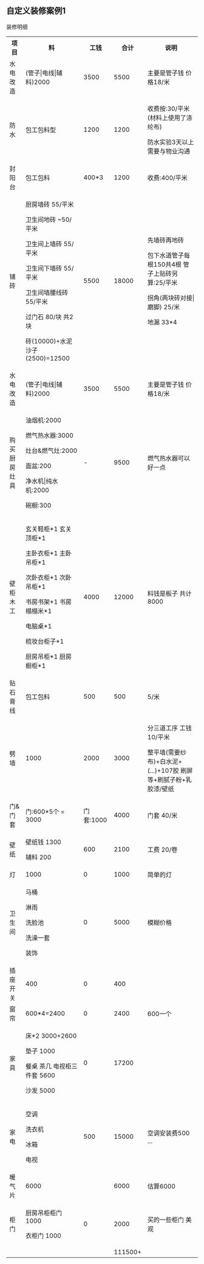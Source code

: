 ## 自定义装修案例1

装修明细

<table>
  <tr>
    <th>项目</th>
    <th>料</th>
    <th>工钱</th>
    <th>合计</th>
    <th>说明</th>
  </tr>
  <tr>
    <td>水电改造</td>
    <td>(管子|电线|辅料)2000</td>
    <td>3500</td>
    <td>5500</td>
    <td>主要是管子钱 价格18/米</td>
  </tr>
  <tr>
    <td>防水</td>
    <td>包工包料型</td>
    <td>1200</td>
    <td>1200</td>
    <td><p>收费按:30/平米 (材料上使用了涤纶布)</p><p>防水实验3天以上 需要与物业沟通</p></td>
  </tr>
  <tr>
    <td>封阳台</td>
    <td>包工包料</td>
    <td>400*3</td>
    <td>1200</td>
    <td>收费:400/平米</td>
  </tr>
  <tr>
    <td>铺砖</td>
    <td>
        <p>厨房墙砖 55/平米</p>
        <p>卫生间地砖 ~50/平米</p>
        <p>卫生间上墙砖 55/平米</p>
        <p>卫生间下墙砖 55/平米</p>
        <p>卫生间墙腰线砖 55/平米</p>
        <p>过门石 80/块 共2块</p>
        <p>砖(10000)+水泥沙子(2500)=12500 </p>
    </td>
    <td>5500</td>
    <td>18000</td>
    <td>
        <p>先墙砖再地砖</p>
        <p>包下水道管子每根150共4根 管子上贴砖另算:25/平米</p>
        <p>拐角(两块砖对接|磨脚) 25/米</p>
        <p>地漏 33*4</p>
    </td>
  </tr>
  <tr>
    <td>水电改造</td>
    <td>(管子|电线|辅料)2000</td>
    <td>3500</td>
    <td>5500</td>
    <td>主要是管子钱 价格18/米</td>
  </tr>
  <tr>
    <td>购买厨房灶具</td>
    <td>
        <p>油烟机:2000</p>
        <p>燃气热水器:3000</p>
        <p>灶台&燃气灶:2000</p>
        <p>面盆:200</p>
        <p>净水机|纯水机:2000</p>
        <p>碗橱:300</p>
    </td>
    <td>-</td>
    <td>9500</td>
    <td>燃气热水器可以好一点</td>
  </tr>
  <tr>
    <td>壁柜木工</td>
    <td>
        <p>玄关鞋柜*1 玄关顶柜*1</p>
        <p>主卧衣柜*1 主卧吊柜*1</p>
        <p>次卧衣柜*1 次卧吊柜*1</p>
        <p>书房书架*1 书房榻榻米*1</p>
        <p>电脑桌*1</p>
        <p>梳妆台柜子*1</p>
        <p>厨房吊柜*1 厨房橱柜*1</p>
    </td>
    <td>4000</td>
    <td>12000</td>
    <td>料钱是板子 共计8000</td>
  </tr>
  <tr>
    <td>贴石膏线</td>
    <td>包工包料</td>
    <td>500</td>
    <td>500</td>
    <td>5/米</td>
  </tr>
  <tr>
    <td>劈墙</td>
    <td>1000</td>
    <td>2000</td>
    <td>3000</td>
    <td>
        <p>分三道工序 工钱 10/平米</p>
        <p>整平墙(需要纱布)+白水泥+(...)+107胶 刷屏等+刷腻子粉+乳胶漆/壁纸</p>
    </td>
  </tr>
  <tr>
    <td>门&门套</td>
    <td>门:600*5个 = 3000</td>
    <td>门套:1000</td>
    <td>4000</td>
    <td>门套 40/米</td>
  </tr>
  <tr>
    <td>壁纸</td>
    <td>
        <p>壁纸钱 1300</p>
        <p>辅料 200</p>
    </td>
    <td>600</td>
    <td>2100</td>
    <td>工费 20/卷</td>
  </tr>
  <tr>
    <td>灯</td>
    <td>1000</td>
    <td>0</td>
    <td>1000</td>
    <td>简单的灯</td>
  </tr>
  <tr>
    <td>卫生间</td>
    <td>
        <p>马桶</p>
        <p>淋雨</p>
        <p>洗脸池</p>
        <p>洗澡一套</p>
        <p>装饰</p>
    </td>
    <td>0</td>
    <td>5000</td>
    <td>模糊价格</td>
  </tr>
  <tr>
    <td>插座开关</td>
    <td>400</td>
    <td>0</td>
    <td>400</td>
    <td></td>
  </tr>
  <tr>
    <td>窗帘</td>
    <td>600*4=2400</td>
    <td>0</td>
    <td>2400</td>
    <td>600一个</td>
  </tr>
  <tr>
    <td>家具</td>
    <td>
        <p>床*2 3000+2600</p>
        <p>垫子 1000</p>
        <p>餐桌 茶几 电视柜三件套 5600</p>
        <p>沙发 5000</p>
    </td>
    <td>0</td>
    <td>17200</td>
    <td></td>
  </tr>
  <tr>
    <td>家电</td>
    <td>
        <p>空调</p>
        <p>洗衣机</p>
        <p>冰箱</p>
        <p>电视</p>
    </td>
    <td>500</td>
    <td>15000</td>
    <td>空调安装费500 ...</td>
  </tr>
  <tr>
    <td>暖气片</td>
    <td>6000</td>
    <td></td>
    <td>6000</td>
    <td>估算6000</td>
  </tr>
  <tr>
    <td>柜门</td>
    <td>
        <p>厨房吊柜柜门 1000</p>
        <p>衣柜门  1000</p>
    </td>
    <td>0</td>
    <td>2000</td>
    <td>买的一些柜门 美观</td>
  </tr>
  <tr>
    <td></td>
    <td></td>
    <td></td>
    <td>111500+</td>
    <td></td>
  </tr>    
</table>

